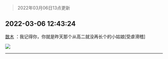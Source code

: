 > 2022年03月06日13点更新
<link rel="stylesheet" href="https://cdn.jsdelivr.net/gh/taotie6/sampleJSON@main/css/photo_show.css">
<meta name="referrer" content="no-referrer" />


 ## 2022-03-06 12:43:24 

 [㪚木](https://www.coolapk.com/feed/34038516?shareKey=M2RkM2NmZjg5ZTcxNjIyNDQwMGU~) ：我记得你，你就是昨天那个从高二就没再长个的小姑娘[受虐滑稽] 

<div class="album">
<img class="img-item" src="http://image.coolapk.com/feed/2019/0322/15/2135461_1553239623_5726@480x480.gif" />
</div>

 ------- 

